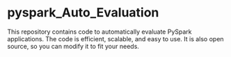 # pyspark_Auto_Evaluation
This repository contains code to automatically evaluate PySpark applications. The code is efficient, scalable, and easy to use. It is also open source, so you can modify it to fit your needs.

